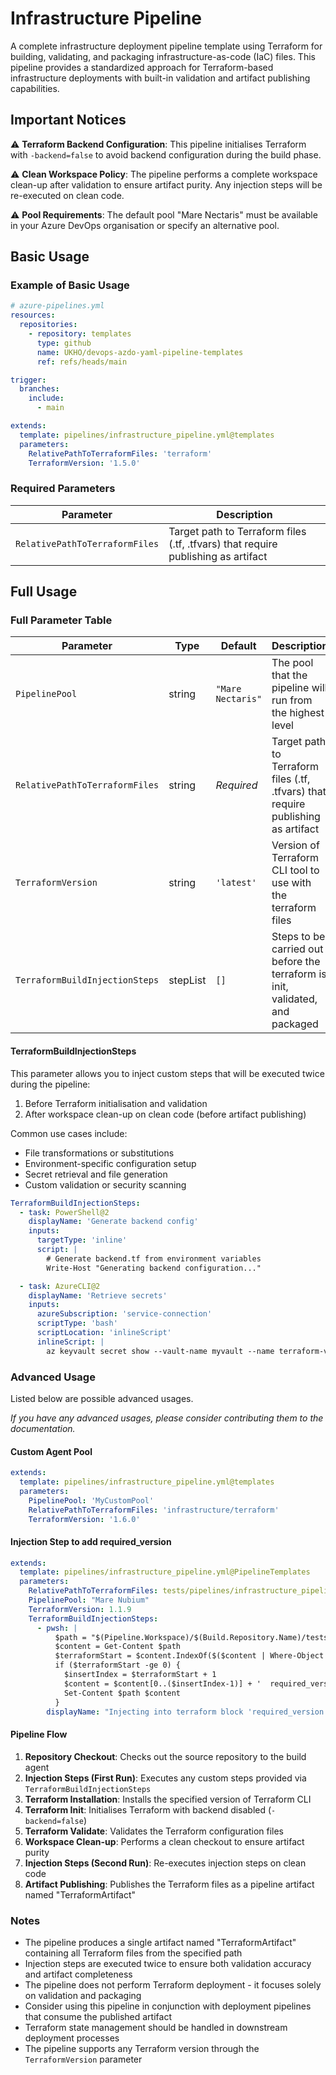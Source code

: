 # Infrastructure Pipeline

A complete infrastructure deployment pipeline template using Terraform for building, validating, and packaging infrastructure-as-code (IaC) files. This pipeline provides a standardized approach for Terraform-based infrastructure deployments with built-in validation and artifact publishing capabilities.

## Important Notices

⚠️ **Terraform Backend Configuration**: This pipeline initialises Terraform with `-backend=false` to avoid backend configuration during the build phase.

⚠️ **Clean Workspace Policy**: The pipeline performs a complete workspace clean-up after validation to ensure artifact purity. Any injection steps will be re-executed on clean code.

⚠️ **Pool Requirements**: The default pool "Mare Nectaris" must be available in your Azure DevOps organisation or specify an alternative pool.

## Basic Usage

### Example of Basic Usage

```yaml
# azure-pipelines.yml
resources:
  repositories:
    - repository: templates
      type: github
      name: UKHO/devops-azdo-yaml-pipeline-templates
      ref: refs/heads/main

trigger:
  branches:
    include:
      - main

extends:
  template: pipelines/infrastructure_pipeline.yml@templates
  parameters:
    RelativePathToTerraformFiles: 'terraform'
    TerraformVersion: '1.5.0'
```

### Required Parameters

| Parameter                      | Description                                                                       |
|--------------------------------|-----------------------------------------------------------------------------------|
| `RelativePathToTerraformFiles` | Target path to Terraform files (.tf, .tfvars) that require publishing as artifact |

## Full Usage

### Full Parameter Table

| Parameter | Type | Default | Description |
|-----------|------|---------|-------------|
| `PipelinePool` | string | `"Mare Nectaris"` | The pool that the pipeline will run from the highest level |
| `RelativePathToTerraformFiles` | string | *Required* | Target path to Terraform files (.tf, .tfvars) that require publishing as artifact |
| `TerraformVersion` | string | `'latest'` | Version of Terraform CLI tool to use with the terraform files |
| `TerraformBuildInjectionSteps` | stepList | `[]` | Steps to be carried out before the terraform is init, validated, and packaged |

#### TerraformBuildInjectionSteps

This parameter allows you to inject custom steps that will be executed twice during the pipeline:
1. Before Terraform initialisation and validation
2. After workspace clean-up on clean code (before artifact publishing)

Common use cases include:
- File transformations or substitutions
- Environment-specific configuration setup
- Secret retrieval and file generation
- Custom validation or security scanning

```yaml
TerraformBuildInjectionSteps:
  - task: PowerShell@2
    displayName: 'Generate backend config'
    inputs:
      targetType: 'inline'
      script: |
        # Generate backend.tf from environment variables
        Write-Host "Generating backend configuration..."

  - task: AzureCLI@2
    displayName: 'Retrieve secrets'
    inputs:
      azureSubscription: 'service-connection'
      scriptType: 'bash'
      scriptLocation: 'inlineScript'
      inlineScript: |
        az keyvault secret show --vault-name myvault --name terraform-vars
```

### Advanced Usage

Listed below are possible advanced usages.

_If you have any advanced usages, please consider contributing them to the documentation._

#### Custom Agent Pool

```yaml
extends:
  template: pipelines/infrastructure_pipeline.yml@templates
  parameters:
    PipelinePool: 'MyCustomPool'
    RelativePathToTerraformFiles: 'infrastructure/terraform'
    TerraformVersion: '1.6.0'
```

#### Injection Step to add required_version

```yaml
extends:
  template: pipelines/infrastructure_pipeline.yml@PipelineTemplates
  parameters:
    RelativePathToTerraformFiles: tests/pipelines/infrastructure_pipeline/terraform
    PipelinePool: "Mare Nubium"
    TerraformVersion: 1.1.9
    TerraformBuildInjectionSteps:
      - pwsh: |
          $path = "$(Pipeline.Workspace)/$(Build.Repository.Name)/tests/pipelines/infrastructure_pipeline/terraform/main.tf"
          $content = Get-Content $path
          $terraformStart = $content.IndexOf($($content | Where-Object { $_ -match "^terraform\s*{" }))
          if ($terraformStart -ge 0) {
            $insertIndex = $terraformStart + 1
            $content = $content[0..($insertIndex-1)] + '  required_version = "1.1.9"' + $content[$insertIndex..($content.Count-1)]
            Set-Content $path $content
          }
        displayName: "Injecting into terraform block 'required_version'"
```

#### Pipeline Flow

1. **Repository Checkout**: Checks out the source repository to the build agent
2. **Injection Steps (First Run)**: Executes any custom steps provided via `TerraformBuildInjectionSteps`
3. **Terraform Installation**: Installs the specified version of Terraform CLI
4. **Terraform Init**: Initialises Terraform with backend disabled (`-backend=false`)
5. **Terraform Validate**: Validates the Terraform configuration files
6. **Workspace Clean-up**: Performs a clean checkout to ensure artifact purity
7. **Injection Steps (Second Run)**: Re-executes injection steps on clean code
8. **Artifact Publishing**: Publishes the Terraform files as a pipeline artifact named "TerraformArtifact"

### Notes

- The pipeline produces a single artifact named "TerraformArtifact" containing all Terraform files from the specified path
- Injection steps are executed twice to ensure both validation accuracy and artifact completeness
- The pipeline does not perform Terraform deployment - it focuses solely on validation and packaging
- Consider using this pipeline in conjunction with deployment pipelines that consume the published artifact
- Terraform state management should be handled in downstream deployment processes
- The pipeline supports any Terraform version through the `TerraformVersion` parameter

